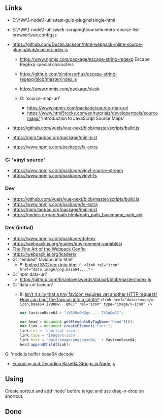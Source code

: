 ## Links

* E:\Y\W\1-node\1-utils\test-gulp-plugins\single-html
* E:\Y\W\1-node\1-utils\web-scraping\coursehunters-course-list-browser\vue.config.js
* https://github.com/DustinJackson/html-webpack-inline-source-plugin/blob/master/index.js

  * https://www.npmjs.com/package/escape-string-regexp Escape RegExp special characters
  * https://github.com/sindresorhus/escape-string-regexp/blob/master/index.js
  * https://www.npmjs.com/package/slash

  * G: 'source-map-url'
    * https://www.npmjs.com/package/source-map-url
    * https://www.html5rocks.com/en/tutorials/developertools/sourcemaps/ 'Introduction to JavaScript Source Maps'

* https://github.com/vuejs/vue-next/blob/master/scripts/build.js
* https://npm.taobao.org/package/minimist
* https://www.npmjs.com/package/fs-extra

### G: 'vinyl source'
* https://www.npmjs.com/package/vinyl-source-stream
* https://www.npmjs.com/package/vinyl-fs

### Dev

* https://github.com/vuejs/vue-next/blob/master/scripts/build.js
* https://www.npmjs.com/package/fs-extra
* https://npm.taobao.org/package/minimist
* https://nodejs.org/api/path.html#path_path_basename_path_ext

### Dev (initial)

* https://www.npmjs.com/package/dotenv
* https://webpack.js.org/guides/environment-variables/
* [The Fine Art of the Webpack Config](https://blog.flennik.com/the-fine-art-of-the-webpack-2-config-dc4d19d7f172#d60a)
* https://webpack.js.org/loaders/
* G: '"embed" favicon into html'
    * !!! [Embed SVG icon into html](https://stackoverflow.com/questions/53962736/embed-svg-icon-into-html) <- ```<link rel="icon" href="data:image/png;base64,...">```
* G: 'npm data-url'
    * https://github.com/brianloveswords/dataurl/blob/master/index.js
* G: 'data-url favicon'
    * !!! [Isn't it silly that a tiny favicon requires yet another HTTP request? How can I put the favicon into a sprite?](https://stackoverflow.com/questions/5199902/isnt-it-silly-that-a-tiny-favicon-requires-yet-another-http-request-how-can-i) ```<link href="data:image/x-icon;base64,iVBORw...QmCC" rel="icon" type="image/x-icon" /> ```

        ```js
        var faviconBase64 = "iVBORw0KGgo ... TkSuQmCC";

        var head = document.getElementsByTagName('head')[0];
        var link = document.createElement('link');
        link.rel = 'shortcut icon';
        link.type = 'image/x-icon';
        link.href = 'data:image/png;base64,' + faviconBase64;
        head.appendChild(link);
        ```

G: 'node.js buffer base64 decode'

  * [Encoding and Decoding Base64 Strings in Node.js](https://stackabuse.com/encoding-and-decoding-base64-strings-in-node-js/)

##  Using

Create sortcut and add 'node' before target and use drag-n-drop on shortcut. 

## Done
